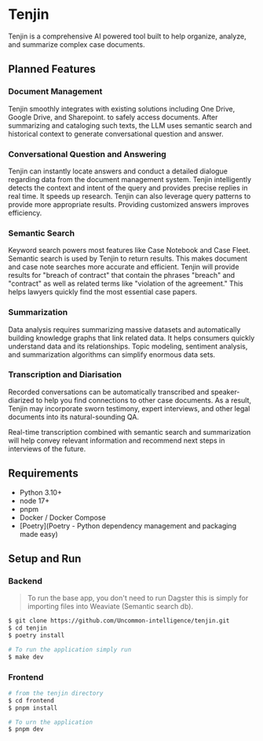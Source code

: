 # Tenjin
Tenjin is a comprehensive AI powered tool built to help organize, analyze, and summarize complex case documents.

## Planned Features

### Document Management
Tenjin smoothly integrates with existing solutions including One Drive, Google Drive, and Sharepoint. to safely access documents. After summarizing and cataloging such texts, the LLM uses semantic search and historical context to generate conversational question and answer.

### Conversational Question and Answering
Tenjin can instantly locate answers and conduct a detailed dialogue regarding data from the document management system. Tenjin intelligently detects the context and intent of the query and provides precise replies in real time. It speeds up research. Tenjin can also leverage query patterns to provide more appropriate results. Providing customized answers improves efficiency.

### Semantic Search
Keyword search powers most features like Case Notebook and Case Fleet. Semantic search is used by Tenjin to return results. This makes document and case note searches more accurate and efficient. Tenjin will provide results for "breach of contract" that contain the phrases "breach" and "contract" as well as related terms like "violation of the agreement." This helps lawyers quickly find the most essential case papers.

### Summarization
Data analysis requires summarizing massive datasets and automatically building knowledge graphs that link related data. It helps consumers quickly understand data and its relationships. Topic modeling, sentiment analysis, and summarization algorithms can simplify enormous data sets.

### Transcription and Diarisation 
Recorded conversations can be automatically transcribed and speaker-diarized to help you find connections to other case documents. As a result, Tenjin may incorporate sworn testimony, expert interviews, and other legal documents into its natural-sounding QA.

Real-time transcription combined with semantic search and summarization will help convey relevant information and recommend next steps in interviews of the future.

## Requirements
- Python 3.10+
- node  17+
- pnpm
- Docker / Docker Compose
- [Poetry](Poetry - Python dependency management and packaging made easy) 

## Setup and Run

### Backend

> To run the base app, you don't need to run Dagster this is simply for importing files into Weaviate (Semantic search db).

```bash
$ git clone https://github.com/Uncommon-intelligence/tenjin.git
$ cd tenjin
$ poetry install

# To run the application simply run
$ make dev
```


### Frontend

```bash
# from the tenjin directory
$ cd frontend
$ pnpm install

# To urn the application
$ pnpm dev
```
